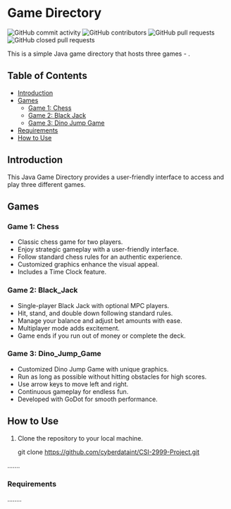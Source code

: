 # Game Directory

![GitHub commit activity](https://img.shields.io/github/commit-activity/y/cyberdataint/CSI-2999-Project)
![GitHub contributors](https://img.shields.io/github/contributors/cyberdataint/CSI-2999-Project)
![GitHub pull requests](https://img.shields.io/github/issues-pr/cyberdataint/CSI-2999-Project)
![GitHub closed pull requests](https://img.shields.io/github/issues-pr-closed/cyberdataint/CSI-2999-Project)



This is a simple Java game directory that hosts three games - .

## Table of Contents
- [Introduction](#introduction)
- [Games](#games)
  - [Game 1: Chess](#game-1-Chess)
  - [Game 2: Black Jack](#game-2-Black_Jack)
  - [Game 3: Dino Jump Game](#game-3-Dino_Jump_Game)
- [Requirements](#requirements)
- [How to Use](#how-to-use)



## Introduction

This Java Game Directory provides a user-friendly interface to access and play three different games.

## Games

### Game 1: Chess
- Classic chess game for two players.
- Enjoy strategic gameplay with a user-friendly interface.
- Follow standard chess rules for an authentic experience.
- Customized graphics enhance the visual appeal.
- Includes a Time Clock feature.

### Game 2: Black_Jack
- Single-player Black Jack with optional MPC players.
- Hit, stand, and double down following standard rules.
- Manage your balance and adjust bet amounts with ease.
- Multiplayer mode adds excitement.
- Game ends if you run out of money or complete the deck.

### Game 3: Dino_Jump_Game
- Customized Dino Jump Game with unique graphics.
- Run as long as possible without hitting obstacles for high scores.
- Use arrow keys to move left and right.
- Continuous gameplay for endless fun.
- Developed with GoDot for smooth performance.

## How to Use

1. Clone the repository to your local machine.

   git clone https://github.com/cyberdataint/CSI-2999-Project.git


.......



### Requirements

........